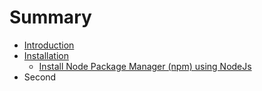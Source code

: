 # Summary

* [Introduction](README.md)
* [Installation](chapter1.md)
  * [Install Node Package Manager \(npm\) using NodeJs](chapter1/install-node-package-manager-npm-using-nodejs.md)
* Second

